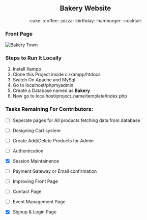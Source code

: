 <h2 align = "center">Bakery Website</h2>

<p align="center">:cake: :coffee: :pizza: :birthday: :hamburger: :cocktail:</p>

### Front Page
![Bakery Town](https://yatharth1706.github.io/assets/bakerywebsite.PNG "Front page")


### Steps to Run It Locally

1. Install Xampp
2. Clone this Project inside c:/xampp/htdocs 
3. Switch On Apache and MySql
4. Go to localhost/phpmyadmin
5. Create a Database named as **Bakery**
6. Now go to localhost/project_name/template/index.php

### Tasks Remaining For Contributors:

- [ ] Seperate pages for All products fetching data from database
- [ ] Designing Cart system
- [ ] Create Add/Delete Products for Admin
- [ ] Authentication
- [x] Session Maintainence
- [ ] Payment Gateway or Email confirmation
- [ ] Improving Front Page
- [ ] Contact Page
- [ ] Event Management Page
- [x] Signup & Login Page


